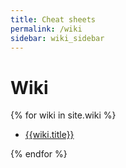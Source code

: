 ```yaml
---
title: Cheat sheets
permalink: /wiki
sidebar: wiki_sidebar
---
```

# Wiki
<div>
	{% for wiki in site.wiki %}   
	<ul>
		<li><a href="{{wiki.url}}">{{wiki.title}}</a></li>
	</ul>	
	{% endfor %}
</div>